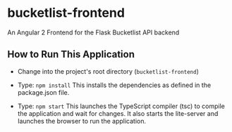 # bucketlist-frontend
An Angular 2 Frontend for the Flask Bucketlist API backend


## How to Run This Application
- Change into the project's root directory (`bucketlist-frontend`)

- Type: `npm install`
    This installs the dependencies as defined in the package.json file.
    
- Type: `npm start`
    This launches the TypeScript compiler (tsc) to compile the application and wait for changes. 
    It also starts the lite-server and launches the browser to run the application.
